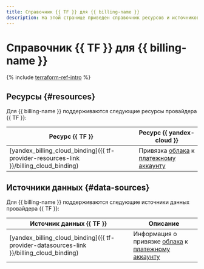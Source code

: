 ```yaml
---
title: Справочник {{ TF }} для {{ billing-name }}
description: На этой странице приведен справочник ресурсов и источников данных провайдера {{ TF }}, которые поддерживаются для сервиса {{ billing-name }}.
---
```


# Справочник {{ TF }} для {{ billing-name }}

{% include [terraform-ref-intro](../_includes/terraform-ref-intro.md) %}

## Ресурсы {#resources}

Для {{ billing-name }} поддерживаются следующие ресурсы провайдера {{ TF }}:

| **Ресурс {{ TF }}** | **Ресурс {{ yandex-cloud }}** |
| --- | --- |
| [yandex_billing_cloud_binding]({{ tf-provider-resources-link }}/billing_cloud_binding) | Привязка [облака](../resource-manager/concepts/resources-hierarchy.md#cloud) к [платежному аккаунту](./concepts/billing-account.md) |

## Источники данных {#data-sources}

Для {{ billing-name }} поддерживаются следующие источники данных провайдера {{ TF }}:

| **Источник данных {{ TF }}** | **Описание** |
| --- | --- |
| [yandex_billing_cloud_binding]({{ tf-provider-datasources-link }}/billing_cloud_binding) | Информация о привязке [облака](../resource-manager/concepts/resources-hierarchy.md#cloud) к [платежному аккаунту](./concepts/billing-account.md) |
